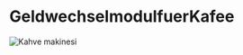 # GeldwechselmodulfuerKafee
<img src="https://www.coffee-perfect.de/img/kaffeevollautomaten-geraete/kaffeevollautomat-muenzeinwurf/headerbild-kaffeevollautomat-mit-muenzpruefer.jpg" alt="Kahve makinesi">


